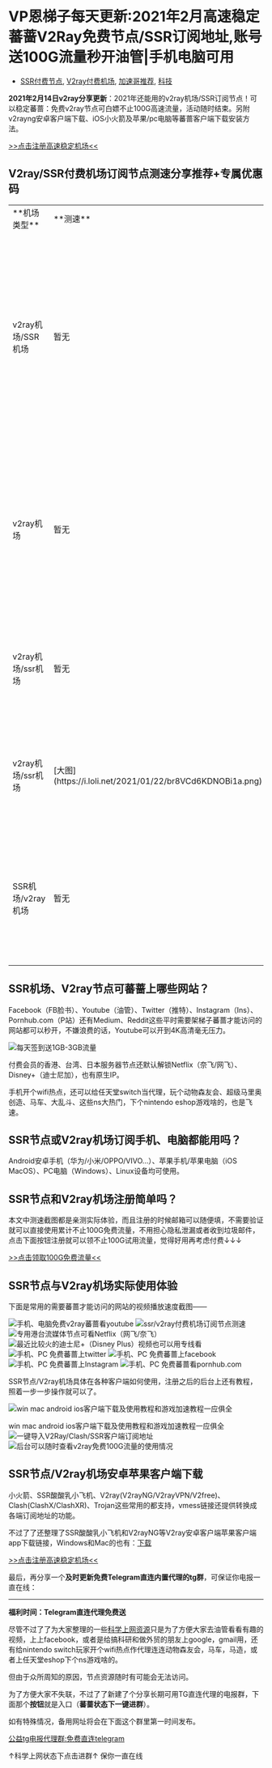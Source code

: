 # VP恩梯子每天更新:2021年2月高速稳定蕃蔷V2Ray免费节点/SSR订阅地址,账号送100G流量秒开油管|手机电脑可用

*   [SSR付费节点](https://www.butnono.com/ssr/ssr-paid-nodes), [V2ray付费机场](https://www.butnono.com/v2ray/v2ray-paid-airports), [加速哥推荐](https://www.butnono.com/speeduper), [科技](https://www.butnono.com/digital)

**2021年2月14日v2ray分享更新**：2021年还能用的v2ray机场/SSR订阅节点！可以稳定蕃蔷：免费v2ray节点可白嫖不止100G高速流量，活动随时结束。另附v2rayng安卓客户端下载、iOS小火箭及苹果/pc电脑等蕃蔷客户端下载安装方法。


[>>点击注册高速稳定机场&lt;&lt;](https://www.butnono.com/go/v2game)




## V2ray/SSR付费机场订阅节点测速分享推荐+专属优惠码


<table>
<tbody>
<tr>
<td class="has-text-align-center">
**机场类型**
</td>
<td>
**测速**
</td>
<td class="has-text-align-center">
**亮点**
</td>
<td class="has-text-align-center">
**专属折扣优惠码**

</td>
<td class="has-text-align-right">
**官网链接**
</td>
</tr>
<tr>
<td class="has-text-align-center">
v2ray机场/SSR机场
</td>
<td>
暂无
</td>
<td class="has-text-align-left">
⭐️免费试用

签到送流量

IPLC专线

⭐️定制客户端

免设置

一键蕃蔷

⭐️TG直连代理

稳定网飞渠道
</td>
<td class="has-text-align-right">
⭐️7折优惠码

【mitao】

有效期-2021.3.10
</td>
<td>
[点击注册](https://www.butnono.com/go/ssr-iplc)
</td>
</tr>
<tr>
<td class="has-text-align-center">
v2ray机场
</td>
<td>
暂无
</td>
<td class="has-text-align-left">
⭐️有试用

⭐️有游戏加速专线

⭐️免设置

定制客户端

一键蕃蔷
</td>
<td class="has-text-align-right">
⭐️轻量套餐

优惠码【peace】

⭐️豪华、畅爽、

无限套餐

优惠码【joy】

⭐️续费可用

有效期-2021.2.28
</td>
<td>
[点击注册](https://www.butnono.com/go/v2ray-game2)
</td>
</tr>
<tr>
<td class="has-text-align-center">
v2ray机场/ssr机场
</td>
<td>
暂无
</td>
<td class="has-text-align-left">
⭐️有游戏加速专用节点

⭐️免设置

定制客户端

一键蕃蔷
</td>
<td class="has-text-align-right">
⭐️所有套餐

8折优惠码

【newyear】

有效期-2021.2.19
</td>
<td>
[点击注册](https://www.butnono.com/go/v2game)
</td>
</tr>
<tr>
<td class="has-text-align-center">
v2ray机场/ssr机场
</td>
<td>
[大图](https://i.loli.net/2021/01/22/br8VCd6KDNOBi1a.png)
</td>
<td class="has-text-align-left">
⭐️免费节点试用

签到送流量

⭐️IPLC/BGP

广港、广美节点
</td>
<td class="has-text-align-right">
⭐️全场7折优惠码

【rocker-70】

</td>
<td>
[点击注册](https://www.butnono.com/go/v2iplc)
</td>
</tr>
<tr>
<td class="has-text-align-center">
SSR机场/v2ray机场
</td>
<td>
暂无
</td>
<td class="has-text-align-left">
⭐️免费节点试用

⭐️免设置

定制客户端

一键蕃蔷

港台中日美专线
</td>
<td class="has-text-align-right">
⭐️7折优惠码

【gsou2021】

有效期-2021.2.19
</td>
<td>
[点击注册](https://www.butnono.com/go/ssr-sp)
</td>
</tr>
</tbody>
</table>

## SSR机场、V2ray节点可蕃蔷上哪些网站？

Facebook（FB脸书）、Youtube（油管）、Twitter（推特）、Instagram（Ins）、Pornhub.com（P站）还有Medium、Reddit这些平时需要架梯子蕃蔷才能访问的网站都可以秒开，不嫌浪费的话，Youtube可以开到4K高清毫无压力。

![每天签到送1GB-3GB流量](https://i.loli.net/2020/06/01/W4IVkQCc6TrZgx3.jpg)

付费会员的香港、台湾、日本服务器节点还默认解锁Netflix（奈飞/网飞）、Disney+（迪士尼加），也有原生IP。

手机开个wifi热点，还可以给任天堂switch当代理，玩个动物森友会、超级马里奥创造、马车、大乱斗、这些ns大热门，下个nintendo eshop游戏啥的，也是飞速。

## SSR节点或V2ray机场订阅手机、电脑都能用吗？

Android安卓手机（华为/小米/OPPO/VIVO&#8230;）、苹果手机/苹果电脑（iOS MacOS）、PC电脑（Windows）、Linux设备均可使用。

## SSR节点和V2ray机场注册简单吗？

本文中测速截图都是亲测实际体验，而且注册的时候邮箱可以随便填，不需要验证就可以直接使用累计不止100G免费流量，不用担心隐私泄漏或者收到垃圾邮件，点击下面按钮注册就可以领不止100G试用流量，觉得好用再考虑付费↓↓↓

[>>点击领取100G免费流量&lt;&lt;](https://www.butnono.com/go/free-v2ray)

## SSR节点与V2ray机场实际使用体验

下面是常用的需要蕃蔷才能访问的网站的视频播放速度截图——

![手机、电脑免费v2ray蕃蔷看youtube](https://i.loli.net/2020/06/04/3bIa2psSdGwy4jL.png)
![ssr/v2ray付费机场订阅节点测速](https://i.loli.net/2020/06/29/1Wl54p86zeuMvwB.png)
![专用港台流媒体节点可看Netflix（网飞/奈飞）](https://i.loli.net/2020/06/18/FzKGfAJ5cit4XOj.png)
![最近比较火的迪士尼+（Disney Plus）视频也可以用专线看](https://i.loli.net/2020/06/18/l5bS1G7uPrtIVwR.png)
![手机、PC 免费蕃蔷上twitter](https://i.loli.net/2020/06/01/LA2VzvhU3wZb5ql.png)
![手机、PC 免费蕃蔷上facebook](https://i.loli.net/2020/06/01/3CbgXZ5JfG1VKsH.png)
![手机、PC 免费蕃蔷上Instagram](https://i.loli.net/2020/06/01/PXkop27dJlxgBf3.png)
![手机、PC 免费蕃蔷看pornhub.com](https://i.loli.net/2020/06/01/ef4Z7YBtVQC52oS.png)

SSR节点/V2ray机场具体在各种客户端如何使用，注册之后的后台上还有教程，照着一步一步操作就可以了。

![win mac android ios客户端下载及使用教程和游戏加速教程一应俱全](https://i.loli.net/2021/01/10/dVWH2XDSCYKjtUw.jpg)<figcaption>win mac android ios客户端下载及使用教程和游戏加速教程一应俱全
![一键导入V2Ray/Clash/SSR客户端订阅地址](https://i.loli.net/2020/06/01/QjI3n7CmPlroOTG.png)
![后台可以随时查看v2ray免费100G流量的使用情况](https://i.loli.net/2020/06/01/hdAJkpIy5UlTmVD.png)

## SSR节点/V2ray机场安卓苹果客户端下载

小火箭、SSR酸酸乳小飞机、V2ray(V2rayNG/V2rayVPN/V2free)、Clash(ClashX/ClashXR)、Trojan这些常用的都支持，vmess链接还提供转换成各端订阅地址的功能。

不过了了还整理了SSR酸酸乳小飞机和V2rayNG等V2ray安卓客户端苹果客户端app下载链接，Windows和Mac的也有：[下载](https://www.butnono.com/v2ray-download.html) 


[>>点击注册高速稳定机场&lt;&lt;](https://www.butnono.com/go/v2iplc)

最后，再分享一个**及时更新免费Telegram直连内置代理的tg群**，可保证你电报一直在线：

* * *

**福利时间：Telegram直连代理免费送**

尽管不过了了为大家整理的一些[科学上网资源](https://www.butnono.com/freevpn20200313.html)只是为了方便大家去油管看看有趣的视频，上上facebook，或者是给搞科研和做外贸的朋友上google，gmail用，还有给nintendo switch玩家开个wifi热点作代理连连动物森友会，马车，马造，或者上任天堂eshop下个ns游戏啥的。

但由于众所周知的原因，节点资源随时有可能会无法访问。

为了方便大家不失联，不过了了新建了个分享长期可用TG直连代理的电报群，下面那个**按钮**就是入口（**蕃蔷状态下一键进群**）。

 如有特殊情况，备用网址将会在下面这个群里第一时间发布。

[公益tg电报代理群:免费直连telegram](https://t.me/freetgpp)

↑科学上网状态下点击进群↑
保你一直在线
